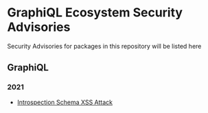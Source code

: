 # GraphiQL Ecosystem Security Advisories

Security Advisories for packages in this repository will be listed here

## GraphiQL

### 2021

- [Introspection Schema XSS Attack](./docs/security/2021-introspection-schema-xss.md)
